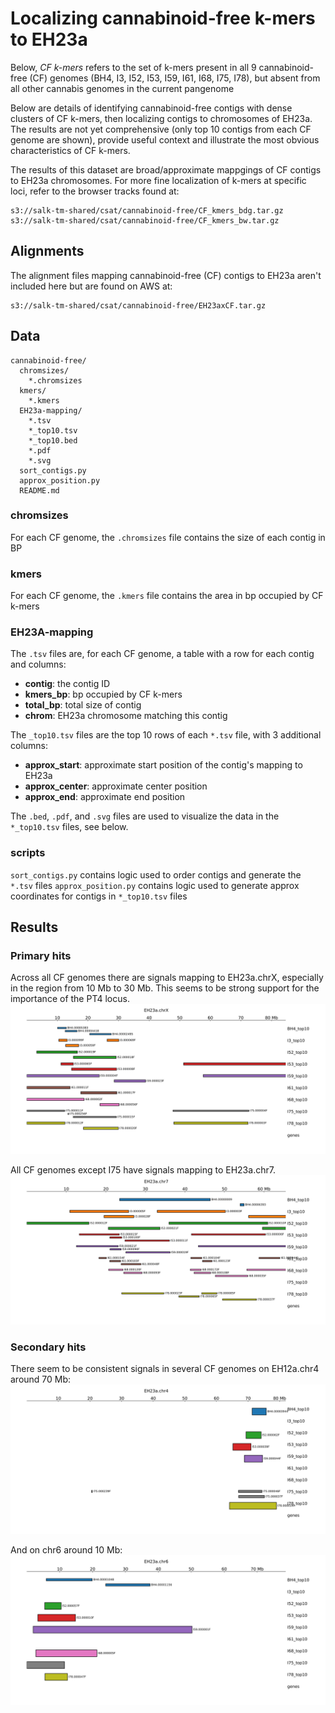 # Localizing cannabinoid-free k-mers to EH23a

Below, _CF k-mers_ refers to the set of k-mers present in all 9 cannabinoid-free (CF) genomes (BH4, I3, I52, I53, I59, I61, I68, I75, I78), but absent from all other cannabis genomes in the current pangenome

Below are details of identifying cannabinoid-free contigs with dense clusters of CF k-mers,
then localizing contigs to chromosomes of EH23a. The results are not yet comprehensive (only top 10 contigs from each CF genome are shown), provide useful context and illustrate the most obvious characteristics of CF k-mers.

The results of this dataset are broad/approximate mappgings of CF contigs to EH23a chromosomes. For more fine localization of k-mers at specific loci, refer to the browser tracks found at:
```
s3://salk-tm-shared/csat/cannabinoid-free/CF_kmers_bdg.tar.gz
s3://salk-tm-shared/csat/cannabinoid-free/CF_kmers_bw.tar.gz
```

## Alignments
The alignment files mapping cannabinoid-free (CF) contigs to EH23a aren't included here but are found on AWS at:
```
s3://salk-tm-shared/csat/cannabinoid-free/EH23axCF.tar.gz
```

## Data
```
cannabinoid-free/
  chromsizes/
    *.chromsizes
  kmers/
    *.kmers
  EH23a-mapping/
    *.tsv
    *_top10.tsv
    *_top10.bed
    *.pdf
    *.svg
  sort_contigs.py
  approx_position.py
  README.md
```

### chromsizes
For each CF genome, the `.chromsizes` file contains the size of each contig in BP

### kmers
For each CF genome, the `.kmers` file contains the area in bp occupied by CF k-mers

### EH23A-mapping
The `.tsv` files are, for each CF genome, a table with a row for each contig and columns:
- **contig**: the contig ID
- **kmers_bp**: bp occupied by CF k-mers
- **total_bp**: total size of contig
- **chrom**: EH23a chromosome matching this contig

The `_top10.tsv` files are the top 10 rows of each `*.tsv` file, with 3 additional columns:
- **approx_start**: approximate start position of the contig's mapping to EH23a
- **approx_center**: approximate center position
- **approx_end**: approximate end position

The `.bed`, `.pdf`, and `.svg` files are used to visualize the data in the `*_top10.tsv` files, see below.

### scripts
`sort_contigs.py` contains logic used to order contigs and generate the `*.tsv` files
`approx_position.py` contains logic used to generate approx coordinates for contigs in `*_top10.tsv` files

## Results

### Primary hits
Across all CF genomes there are signals mapping to EH23a.chrX, especially in the region from 10 Mb to 30 Mb. This seems to be strong support for the importance of the PT4 locus.
![chrX](EH23a-mapping/EH23a.chrX.svg)

All CF genomes except I75 have signals mapping to EH23a.chr7.
![chr7](EH23a-mapping/EH23a.chr7.svg)

### Secondary hits
There seem to be consistent signals in several CF genomes on EH12a.chr4 around 70 Mb:
![chr4](EH23a-mapping/EH23a.chr4.svg)

And on chr6 around 10 Mb:
![chr6](EH23a-mapping/EH23a.chr6.svg)
